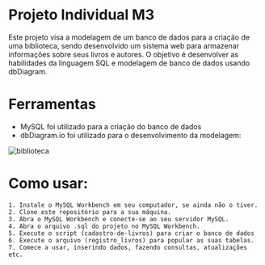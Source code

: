 # Projeto Individual M3

Este projeto visa a modelagem de um banco de dados para a criação de uma biblioteca, sendo desenvolvido um sistema web para armazenar informações sobre seus livros e autores. O objetivo é desenvolver as habilidades da linguagem SQL e modelagem de banco de dados usando dbDiagram.

# Ferramentas
* MySQL foi utilizado para a criação do banco de dados
* dbDiagram.io foi utilizado para o desenvolvimento da modelagem:
  
![biblioteca](https://github.com/Dayane99/bibliotecaM3/assets/132092648/9129c804-e2ea-4aeb-bc5e-27f92af20340)

# Como usar:

```
1. Instale o MySQL Workbench em seu computador, se ainda não o tiver.
2. Clone este repositório para a sua máquina.
3. Abra o MySQL Workbench e conecte-se ao seu servidor MySQL.
4. Abra o arquivo .sql do projeto no MySQL Workbench.
5. Execute o script (cadastro-de-livros) para criar o banco de dados 
6. Execute o arquivo (registro_livros) para popular as suas tabelas.
7. Comece a usar, inserindo dados, fazendo consultas, atualizações etc.
```
